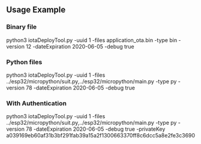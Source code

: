 ## Usage Example

### Binary file
python3 iotaDeployTool.py -uuid 1 -files application_ota.bin -type bin -version 12 -dateExpiration 2020-06-05 -debug true

### Python files
python3 iotaDeployTool.py -uuid 1 -files ../esp32/micropython/suit.py,../esp32/micropython/main.py -type py -version 78 -dateExpiration 2020-06-05 -debug true

### With Authentication
python3 iotaDeployTool.py -uuid 1 -files ../esp32/micropython/suit.py,../esp32/micropython/main.py -type py -version 78 -dateExpiration 2020-06-05 -debug true -privateKey a039169eb60af31b3bf291fab39a15a2f1300663370ff8c6dcc5a8e2fe3c3690
